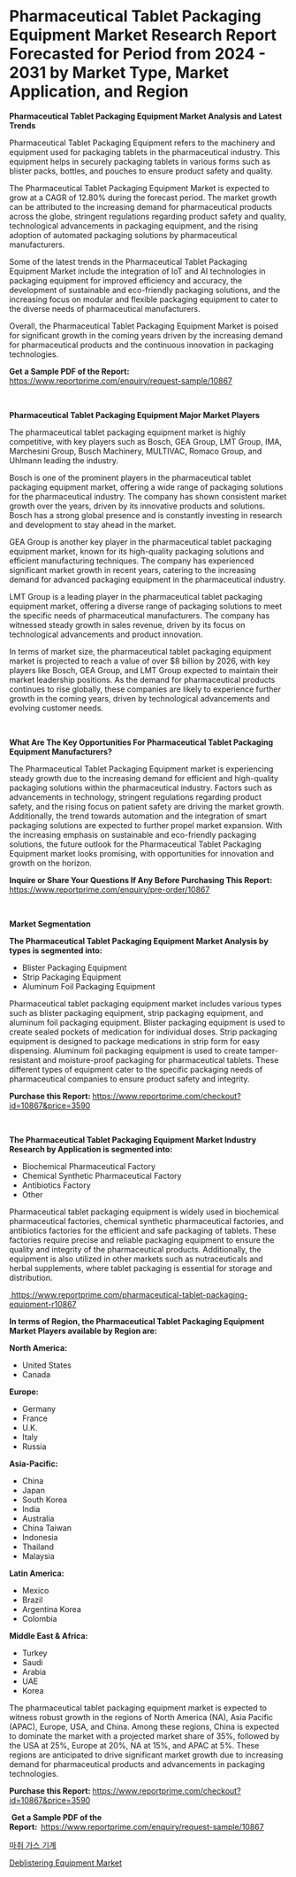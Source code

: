 <p><h1>Pharmaceutical Tablet Packaging Equipment Market Research Report Forecasted for Period from 2024 -  2031 by Market Type, Market Application, and Region</h1></p><p><strong>Pharmaceutical Tablet Packaging Equipment Market Analysis and Latest Trends</strong></p>
<p><p>Pharmaceutical Tablet Packaging Equipment refers to the machinery and equipment used for packaging tablets in the pharmaceutical industry. This equipment helps in securely packaging tablets in various forms such as blister packs, bottles, and pouches to ensure product safety and quality.</p><p>The Pharmaceutical Tablet Packaging Equipment Market is expected to grow at a CAGR of 12.80% during the forecast period. The market growth can be attributed to the increasing demand for pharmaceutical products across the globe, stringent regulations regarding product safety and quality, technological advancements in packaging equipment, and the rising adoption of automated packaging solutions by pharmaceutical manufacturers.</p><p>Some of the latest trends in the Pharmaceutical Tablet Packaging Equipment Market include the integration of IoT and AI technologies in packaging equipment for improved efficiency and accuracy, the development of sustainable and eco-friendly packaging solutions, and the increasing focus on modular and flexible packaging equipment to cater to the diverse needs of pharmaceutical manufacturers.</p><p>Overall, the Pharmaceutical Tablet Packaging Equipment Market is poised for significant growth in the coming years driven by the increasing demand for pharmaceutical products and the continuous innovation in packaging technologies.</p></p>
<p><strong>Get a Sample PDF of the Report:&nbsp;</strong> <a href="https://www.reportprime.com/enquiry/request-sample/10867">https://www.reportprime.com/enquiry/request-sample/10867</a></p>
<p>&nbsp;</p>
<p><strong>Pharmaceutical Tablet Packaging Equipment Major Market Players</strong></p>
<p><p>The pharmaceutical tablet packaging equipment market is highly competitive, with key players such as Bosch, GEA Group, LMT Group, IMA, Marchesini Group, Busch Machinery, MULTIVAC, Romaco Group, and Uhlmann leading the industry.</p><p>Bosch is one of the prominent players in the pharmaceutical tablet packaging equipment market, offering a wide range of packaging solutions for the pharmaceutical industry. The company has shown consistent market growth over the years, driven by its innovative products and solutions. Bosch has a strong global presence and is constantly investing in research and development to stay ahead in the market.</p><p>GEA Group is another key player in the pharmaceutical tablet packaging equipment market, known for its high-quality packaging solutions and efficient manufacturing techniques. The company has experienced significant market growth in recent years, catering to the increasing demand for advanced packaging equipment in the pharmaceutical industry.</p><p>LMT Group is a leading player in the pharmaceutical tablet packaging equipment market, offering a diverse range of packaging solutions to meet the specific needs of pharmaceutical manufacturers. The company has witnessed steady growth in sales revenue, driven by its focus on technological advancements and product innovation.</p><p>In terms of market size, the pharmaceutical tablet packaging equipment market is projected to reach a value of over $8 billion by 2026, with key players like Bosch, GEA Group, and LMT Group expected to maintain their market leadership positions. As the demand for pharmaceutical products continues to rise globally, these companies are likely to experience further growth in the coming years, driven by technological advancements and evolving customer needs.</p></p>
<p>&nbsp;</p>
<p><strong>What Are The Key Opportunities For Pharmaceutical Tablet Packaging Equipment Manufacturers?</strong></p>
<p><p>The Pharmaceutical Tablet Packaging Equipment market is experiencing steady growth due to the increasing demand for efficient and high-quality packaging solutions within the pharmaceutical industry. Factors such as advancements in technology, stringent regulations regarding product safety, and the rising focus on patient safety are driving the market growth. Additionally, the trend towards automation and the integration of smart packaging solutions are expected to further propel market expansion. With the increasing emphasis on sustainable and eco-friendly packaging solutions, the future outlook for the Pharmaceutical Tablet Packaging Equipment market looks promising, with opportunities for innovation and growth on the horizon.</p></p>
<p><strong>Inquire or Share Your Questions If Any Before Purchasing This Report:</strong> <a href="https://www.reportprime.com/enquiry/pre-order/10867">https://www.reportprime.com/enquiry/pre-order/10867</a></p>
<p>&nbsp;</p>
<p><strong>Market Segmentation</strong></p>
<p><strong>The Pharmaceutical Tablet Packaging Equipment Market Analysis by types is segmented into:</strong></p>
<p><ul><li>Blister Packaging Equipment</li><li>Strip Packaging Equipment</li><li>Aluminum Foil Packaging Equipment</li></ul></p>
<p><p>Pharmaceutical tablet packaging equipment market includes various types such as blister packaging equipment, strip packaging equipment, and aluminum foil packaging equipment. Blister packaging equipment is used to create sealed pockets of medication for individual doses. Strip packaging equipment is designed to package medications in strip form for easy dispensing. Aluminum foil packaging equipment is used to create tamper-resistant and moisture-proof packaging for pharmaceutical tablets. These different types of equipment cater to the specific packaging needs of pharmaceutical companies to ensure product safety and integrity.</p></p>
<p><strong>Purchase this Report:&nbsp;</strong><a href="https://www.reportprime.com/checkout?id=10867&price=3590">https://www.reportprime.com/checkout?id=10867&price=3590</a></p>
<p>&nbsp;</p>
<p><strong>The Pharmaceutical Tablet Packaging Equipment Market Industry Research by Application is segmented into:</strong></p>
<p><ul><li>Biochemical Pharmaceutical Factory</li><li>Chemical Synthetic Pharmaceutical Factory</li><li>Antibiotics Factory</li><li>Other</li></ul></p>
<p><p>Pharmaceutical tablet packaging equipment is widely used in biochemical pharmaceutical factories, chemical synthetic pharmaceutical factories, and antibiotics factories for the efficient and safe packaging of tablets. These factories require precise and reliable packaging equipment to ensure the quality and integrity of the pharmaceutical products. Additionally, the equipment is also utilized in other markets such as nutraceuticals and herbal supplements, where tablet packaging is essential for storage and distribution.</p></p>
<p><a href="https://www.reportprime.com/pharmaceutical-tablet-packaging-equipment-r10867">&nbsp;https://www.reportprime.com/pharmaceutical-tablet-packaging-equipment-r10867</a></p>
<p><strong>In terms of Region, the Pharmaceutical Tablet Packaging Equipment Market Players available by Region are:</strong></p>
<p>
    <p> <strong> North America: </strong>
        <ul>
            <li>United States</li>
            <li>Canada</li>
        </ul>
        </p> 
    <p> <strong> Europe: </strong>
        <ul>
            <li>Germany</li>
            <li>France</li>
            <li>U.K.</li>
            <li>Italy</li>
            <li>Russia</li>
        </ul>
        </p> 
    <p> <strong> Asia-Pacific: </strong>
        <ul>
            <li>China</li>
            <li>Japan</li>
            <li>South Korea</li>
            <li>India</li>
            <li>Australia</li>
            <li>China Taiwan</li>
            <li>Indonesia</li>
            <li>Thailand</li>
            <li>Malaysia</li>
        </ul>
        </p> 
    <p> <strong> Latin America: </strong>
        <ul>
            <li>Mexico</li>
            <li>Brazil</li>
            <li>Argentina Korea</li>
            <li>Colombia</li>
        </ul>
        </p> 
    <p> <strong> Middle East & Africa: </strong>
        <ul>
            <li>Turkey</li>
            <li>Saudi</li>
            <li>Arabia</li>
            <li>UAE</li>
            <li>Korea</li>
        </ul>
    </p>
    </p>
<p><p>The pharmaceutical tablet packaging equipment market is expected to witness robust growth in the regions of North America (NA), Asia Pacific (APAC), Europe, USA, and China. Among these regions, China is expected to dominate the market with a projected market share of 35%, followed by the USA at 25%, Europe at 20%, NA at 15%, and APAC at 5%. These regions are anticipated to drive significant market growth due to increasing demand for pharmaceutical products and advancements in packaging technologies.</p></p>
<p><strong>Purchase this Report: </strong><a href="https://www.reportprime.com/checkout?id=10867&price=3590">https://www.reportprime.com/checkout?id=10867&price=3590</a></p>
<p>&nbsp;<strong>Get a Sample PDF of the Report:&nbsp;&nbsp;</strong><a href="https://www.reportprime.com/enquiry/request-sample/10867">https://www.reportprime.com/enquiry/request-sample/10867</a></p>
<p><strong></strong></p>
<p><p><a href="https://medium.com/@jenniferstanley2022/%EB%A7%88%EC%B7%A8-%EA%B0%80%EC%8A%A4-%EA%B8%B0%EA%B3%84-%EC%8B%9C%EC%9E%A5-%EA%B7%9C%EB%AA%A8-%EB%B0%8F-%EC%8B%9C%EC%9E%A5-%EB%8F%99%ED%96%A5-%EC%A0%84%EC%B2%B4-%EC%82%B0%EC%97%85-%EA%B0%9C%EC%9A%94-2024%EB%85%84%EB%B6%80%ED%84%B0-2031%EB%85%84-fd24225ce234">마취 가스 기계</a></p><p><a href="https://view.publitas.com/reportprime-1/deblistering-equipment-market-comprehensive-assessment-by-type-application-and-geography/">Deblistering Equipment Market</a></p></p>